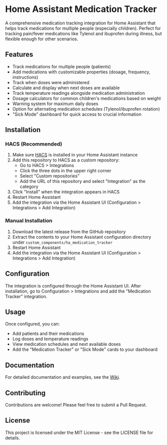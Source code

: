 # Home Assistant Medication Tracker

A comprehensive medication tracking integration for Home Assistant that helps track medications for multiple people (especially children). Perfect for tracking pain/fever medications like Tylenol and ibuprofen during illness, but flexible enough for other scenarios.

## Features

- Track medications for multiple people (patients)
- Add medications with customizable properties (dosage, frequency, instructions)
- Track when doses were administered
- Calculate and display when next doses are available
- Track temperature readings alongside medication administration
- Dosage calculators for common children's medications based on weight
- Warning system for maximum daily doses
- Option for alternating medication schedules (Tylenol/ibuprofen rotation)
- "Sick Mode" dashboard for quick access to crucial information

## Installation

### HACS (Recommended)

1. Make sure [HACS](https://hacs.xyz/) is installed in your Home Assistant instance
2. Add this repository to HACS as a custom repository:
   - Go to HACS > Integrations
   - Click the three dots in the upper right corner
   - Select "Custom repositories"
   - Add the URL of this repository and select "Integration" as the category
3. Click "Install" when the integration appears in HACS
4. Restart Home Assistant
5. Add the integration via the Home Assistant UI (Configuration > Integrations > Add Integration)

### Manual Installation

1. Download the latest release from the GitHub repository
2. Extract the contents to your Home Assistant configuration directory under `custom_components/ha_medication_tracker`
3. Restart Home Assistant
4. Add the integration via the Home Assistant UI (Configuration > Integrations > Add Integration)

## Configuration

The integration is configured through the Home Assistant UI. After installation, go to Configuration > Integrations and add the "Medication Tracker" integration.

## Usage

Once configured, you can:
- Add patients and their medications
- Log doses and temperature readings
- View medication schedules and next available doses
- Add the "Medication Tracker" or "Sick Mode" cards to your dashboard

## Documentation

For detailed documentation and examples, see the [Wiki](https://github.com/yourusername/HAMedicationTracker/wiki).

## Contributing

Contributions are welcome! Please feel free to submit a Pull Request.

## License

This project is licensed under the MIT License - see the LICENSE file for details. 